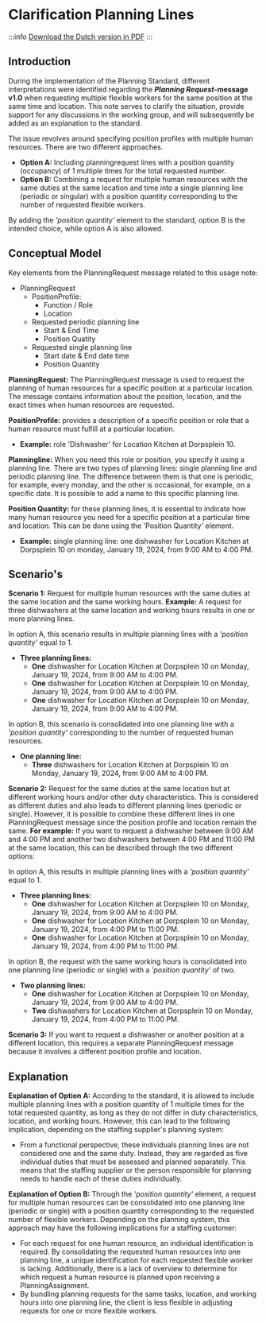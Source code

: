 # Clarification Planning Lines

:::info
<a href="/documents/Notitie%20verduidelijking%20PlanningRequest.pdf" target="_blank">Download the Dutch version in PDF</a>
:::

## Introduction

During the implementation of the Planning Standard, different interpretations were identified regarding the ***Planning Request*-message v1.0** when requesting multiple flexible workers for the same position at the same time and location. This note serves to clarify the situation, provide support for any discussions in the working group, and will subsequently be added as an explanation to the standard.

The issue revolves around specifying position profiles with multiple human resources. There are two different approaches.

- **Option A:** Including planningrequest lines with a position quantity (occupancy) of 1 multiple times for the total requested number.
- **Option B:** Combining a request for multiple human resources with the same duties at the same location and time into a single planning line (periodic or singular) with a position quantity corresponding to the number of requested flexible workers.

By adding the *'position quantity'* element to the standard, option B is the intended choice, while option A is also allowed.

## Conceptual Model

Key elements from the PlanningRequest message related to this usage note:

- PlanningRequest
  - PositionProfile: 
    - Function / Role
    - Location
  -	Requested periodic planning line
    - Start & End Time
    - Position Quatity
  - Requested single planning line
    - Start date & End date time
    - Position Quantity



**PlanningRequest:** The PlanningRequest message is used to request the planning of human resources for a specific position at a particular location. The message contains information about the position, location, and the exact times when human resources are requested.

**PositionProfile:** provides a description of a specific position or role that a human resource must fulfill at a particular location.
- **Example:** role 'Dishwasher' for Location Kitchen at Dorpsplein 10.

**Planningline:** When you need this role or position, you specify it using a planning line. There are two types of planning lines: single planning line and periodic planning line. The difference between them is that one is periodic, for example, every monday, and the other is occasional, for example, on a specific date. It is possible to add a name to this specific planning line.

**Position Quantity:** for these planning lines, it is essential to indicate how many human resource you need for a specific position at a particular time and location. This can be done using the 'Position Quantity' element.

- **Example:** single planning line: one dishwasher for Location Kitchen at Dorpsplein 10 on monday, January 19, 2024, from 9:00 AM to 4:00 PM.

## Scenario's

**Scenario 1:** Request for multiple human resources with the same duties at the same location and the same working hours. **Example:** A request for three dishwashers at the same location and working hours results in one or more planning lines.

In option A, this scenario results in multiple planning lines with a *'position quantity'* equal to 1.

- **Three planning lines:**
  - **One** dishwasher for Location Kitchen at Dorpsplein 10 on Monday, January 19, 2024, from 9:00 AM to 4:00 PM.
  - **One** dishwasher for Location Kitchen at Dorpsplein 10 on Monday, January 19, 2024, from 9:00 AM to 4:00 PM.
  - **One** dishwasher for Location Kitchen at Dorpsplein 10 on Monday, January 19, 2024, from 9:00 AM to 4:00 PM.

In option B, this scenario is consolidated into one planning line with a *'position quantity'* corresponding to the number of requested human resources.

- **One planning line:**
  - **Three** dishwashers for Location Kitchen at Dorpsplein 10 on Monday, January 19, 2024, from 9:00 AM to 4:00 PM.

**Scenario 2:** Request for the same duties at the same location but at different working hours and/or other duty characteristics. This is considered as different duties and also leads to different planning lines (periodic or single). However, it is possible to combine these different lines in one PlanningRequest message since the position profile and location remain the same. **For example:** If you want to request a dishwasher between 9:00 AM and 4:00 PM and another two dishwashers between 4:00 PM and 11:00 PM at the same location, this can be described through the two different options:

In option A, this results in multiple planning lines with a *'position quantity'* equal to 1.

- **Three planning lines:**
  - **One** dishwasher for Location Kitchen at Dorpsplein 10 on Monday, January 19, 2024, from 9:00 AM to 4:00 PM.
  - **One** dishwasher for Location Kitchen at Dorpsplein 10 on Monday, January 19, 2024, from 4:00 PM to 11:00 PM.
  - **One** dishwasher for Location Kitchen at Dorpsplein 10 on Monday, January 19, 2024, from 4:00 PM to 11:00 PM.

In option B, the request with the same working hours is consolidated into one planning line (periodic or single) with a *'position quantity'* of two.

- **Two planning lines:**
  - **One** dishwasher for Location Kitchen at Dorpsplein 10 on Monday, January 19, 2024, from 9:00 AM to 4:00 PM.
  - **Two** dishwashers for Location Kitchen at Dorpsplein 10 on Monday, January 19, 2024, from 4:00 PM to 11:00 PM.

**Scenario 3:** If you want to request a dishwasher or another position at a different location, this requires a separate PlanningRequest message because it involves a different position profile and location.

## Explanation

**Explanation of Option A:**
According to the standard, it is allowed to include multiple planning lines with a position quantity of 1 multiple times for the total requested quantity, as long as they do not differ in duty characteristics, location, and working hours. However, this can lead to the following implication, depending on the staffing supplier's planning system:

- From a functional perspective, these individuals planning lines are not considered one and the same duty. Instead, they are regarded as five individual duties that must be assessed and planned separately. This means that the staffing supplier or the person responsible for planning needs to handle each of these duties individually.

**Explanation of Option B:**
Through the *'position quantity'* element, a request for multiple human resources can be consolidated into one planning line (periodic or single) with a position quantity corresponding to the requested number of flexible workers. Depending on the planning system, this approach may have the following implications for a staffing customer:

- For each request for one human resource, an individual identification is required. By consolidating the requested human resources into one planning line, a unique identification for each requested flexible worker is lacking. Additionally, there is a lack of overview to determine for which request a human resource is planned upon receiving a PlanningAssignment.
- By bundling planning requests for the same tasks, location, and working hours into one planning line, the client is less flexible in adjusting requests for one or more flexible workers.
